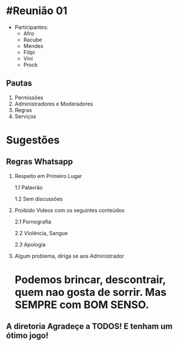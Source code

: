 #Reunião 01
==========


* Participantes:
    * Afro
    * Racube
    * Mendes
    * Filipi
    * Vini
    * Prock


Pautas
-------



1. Permissões 
2. Administradores e Moderadores
3. Regras
4. Serviços 

Sugestões
==========



Regras Whatsapp
---------------


1. Respeito em Primeiro Lugar

   
   1.1 Palavrão
 
   1.2 Sem discussões
   


2. Proibido Videos com os seguintes conteúdos  


   2.1 Pornografia
   
 
   2.2 Violência, Sangue
   
   
   2.3 Apologia
   
  



3. Algum problema, diriga se aos Administrador 


   Podemos brincar, descontrair, quem nao gosta de sorrir. 
   Mas SEMPRE com BOM SENSO.
   =========================



  
  
  
  A diretoria Agradeçe a TODOS! E tenham um ótimo jogo!
  -----------------------------------------------------
